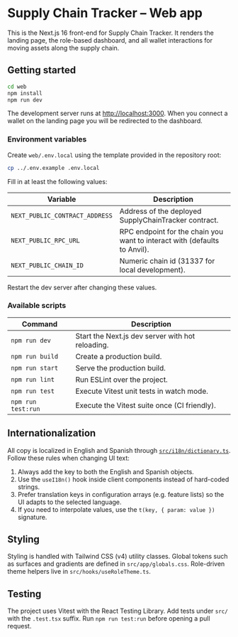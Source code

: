 # Supply Chain Tracker – Web app

This is the Next.js 16 front-end for Supply Chain Tracker. It renders the landing page, the role-based dashboard, and all wallet interactions for moving assets along the supply chain.

## Getting started

```bash
cd web
npm install
npm run dev
```

The development server runs at <http://localhost:3000>. When you connect a wallet on the landing page you will be redirected to the dashboard.

### Environment variables

Create `web/.env.local` using the template provided in the repository root:

```bash
cp ../.env.example .env.local
```

Fill in at least the following values:

| Variable | Description |
| --- | --- |
| `NEXT_PUBLIC_CONTRACT_ADDRESS` | Address of the deployed SupplyChainTracker contract. |
| `NEXT_PUBLIC_RPC_URL` | RPC endpoint for the chain you want to interact with (defaults to Anvil). |
| `NEXT_PUBLIC_CHAIN_ID` | Numeric chain id (31337 for local development). |

Restart the dev server after changing these values.

### Available scripts

| Command | Description |
| --- | --- |
| `npm run dev` | Start the Next.js dev server with hot reloading. |
| `npm run build` | Create a production build. |
| `npm run start` | Serve the production build. |
| `npm run lint` | Run ESLint over the project. |
| `npm run test` | Execute Vitest unit tests in watch mode. |
| `npm run test:run` | Execute the Vitest suite once (CI friendly). |

## Internationalization

All copy is localized in English and Spanish through [`src/i18n/dictionary.ts`](src/i18n/dictionary.ts). Follow these rules when changing UI text:

1. Always add the key to both the English and Spanish objects.
2. Use the `useI18n()` hook inside client components instead of hard-coded strings.
3. Prefer translation keys in configuration arrays (e.g. feature lists) so the UI adapts to the selected language.
4. If you need to interpolate values, use the `t(key, { param: value })` signature.

## Styling

Styling is handled with Tailwind CSS (v4) utility classes. Global tokens such as surfaces and gradients are defined in `src/app/globals.css`. Role-driven theme helpers live in `src/hooks/useRoleTheme.ts`.

## Testing

The project uses Vitest with the React Testing Library. Add tests under `src/` with the `.test.tsx` suffix. Run `npm run test:run` before opening a pull request.

